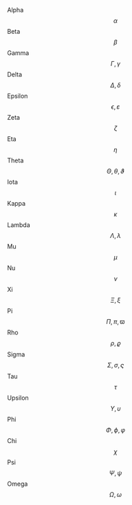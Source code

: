Alpha
$$\alpha$$
Beta
$$\beta$$
Gamma
$$\Gamma, \gamma$$
Delta
$$\Delta, \delta$$
Epsilon
$$\epsilon, \varepsilon$$
Zeta
$$\zeta$$
Eta
$$\eta$$
Theta
$$\Theta, \theta, \vartheta$$
Iota
$$\iota$$
Kappa
$$\kappa$$
Lambda
$$\Lambda, \lambda$$
Mu
$$\mu$$
Nu
$$\nu$$
Xi
$$\Xi, \xi$$
Pi
$$\Pi, \pi, \varpi$$
Rho
$$\rho, \varrho$$
Sigma
$$\Sigma, \sigma, \varsigma$$
Tau
$$\tau$$
Upsilon
$$\Upsilon, \upsilon$$
Phi
$$\Phi, \phi, \varphi$$
Chi
$$\chi$$
Psi
$$\Psi, \psi$$
Omega
$$\Omega, \omega$$

